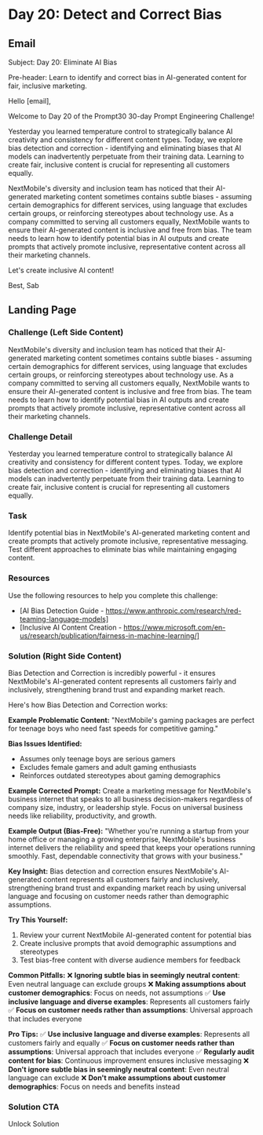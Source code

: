 # Day 20: Detect and Correct Bias

## Email
Subject: Day 20: Eliminate AI Bias

Pre-header: Learn to identify and correct bias in AI-generated content for fair, inclusive marketing.

Hello [email],

Welcome to Day 20 of the Prompt30 30-day Prompt Engineering Challenge!

Yesterday you learned temperature control to strategically balance AI creativity and consistency for different content types. Today, we explore bias detection and correction - identifying and eliminating biases that AI models can inadvertently perpetuate from their training data. Learning to create fair, inclusive content is crucial for representing all customers equally.

NextMobile's diversity and inclusion team has noticed that their AI-generated marketing content sometimes contains subtle biases - assuming certain demographics for different services, using language that excludes certain groups, or reinforcing stereotypes about technology use. As a company committed to serving all customers equally, NextMobile wants to ensure their AI-generated content is inclusive and free from bias. The team needs to learn how to identify potential bias in AI outputs and create prompts that actively promote inclusive, representative content across all their marketing channels.

Let's create inclusive AI content!

Best, Sab

## Landing Page

### Challenge (Left Side Content)
NextMobile's diversity and inclusion team has noticed that their AI-generated marketing content sometimes contains subtle biases - assuming certain demographics for different services, using language that excludes certain groups, or reinforcing stereotypes about technology use. As a company committed to serving all customers equally, NextMobile wants to ensure their AI-generated content is inclusive and free from bias. The team needs to learn how to identify potential bias in AI outputs and create prompts that actively promote inclusive, representative content across all their marketing channels.

### Challenge Detail
Yesterday you learned temperature control to strategically balance AI creativity and consistency for different content types. Today, we explore bias detection and correction - identifying and eliminating biases that AI models can inadvertently perpetuate from their training data. Learning to create fair, inclusive content is crucial for representing all customers equally.

### Task
Identify potential bias in NextMobile's AI-generated marketing content and create prompts that actively promote inclusive, representative messaging. Test different approaches to eliminate bias while maintaining engaging content.

### Resources
Use the following resources to help you complete this challenge:
- [AI Bias Detection Guide - https://www.anthropic.com/research/red-teaming-language-models]
- [Inclusive AI Content Creation - https://www.microsoft.com/en-us/research/publication/fairness-in-machine-learning/]

### Solution (Right Side Content)
Bias Detection and Correction is incredibly powerful - it ensures NextMobile's AI-generated content represents all customers fairly and inclusively, strengthening brand trust and expanding market reach.

Here's how Bias Detection and Correction works:

**Example Problematic Content:**
"NextMobile's gaming packages are perfect for teenage boys who need fast speeds for competitive gaming."

**Bias Issues Identified:**
- Assumes only teenage boys are serious gamers
- Excludes female gamers and adult gaming enthusiasts
- Reinforces outdated stereotypes about gaming demographics

**Example Corrected Prompt:**
Create a marketing message for NextMobile's business internet that speaks to all business decision-makers regardless of company size, industry, or leadership style. Focus on universal business needs like reliability, productivity, and growth.

**Example Output (Bias-Free):**
"Whether you're running a startup from your home office or managing a growing enterprise, NextMobile's business internet delivers the reliability and speed that keeps your operations running smoothly. Fast, dependable connectivity that grows with your business."

**Key Insight:**
Bias detection and correction ensures NextMobile's AI-generated content represents all customers fairly and inclusively, strengthening brand trust and expanding market reach by using universal language and focusing on customer needs rather than demographic assumptions.

**Try This Yourself:**
1. Review your current NextMobile AI-generated content for potential bias
2. Create inclusive prompts that avoid demographic assumptions and stereotypes
3. Test bias-free content with diverse audience members for feedback

**Common Pitfalls:**
❌ **Ignoring subtle bias in seemingly neutral content**: Even neutral language can exclude groups
❌ **Making assumptions about customer demographics**: Focus on needs, not assumptions
✅ **Use inclusive language and diverse examples**: Represents all customers fairly
✅ **Focus on customer needs rather than assumptions**: Universal approach that includes everyone

**Pro Tips:**
✅ **Use inclusive language and diverse examples**: Represents all customers fairly and equally
✅ **Focus on customer needs rather than assumptions**: Universal approach that includes everyone
✅ **Regularly audit content for bias**: Continuous improvement ensures inclusive messaging
❌ **Don't ignore subtle bias in seemingly neutral content**: Even neutral language can exclude
❌ **Don't make assumptions about customer demographics**: Focus on needs and benefits instead

### Solution CTA
Unlock Solution 
